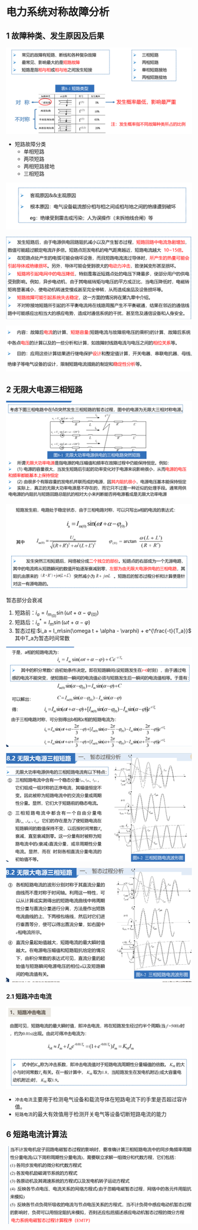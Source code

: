 # 电力系统对称故障分析

## 1 故障种类、发生原因及后果

![短路故障的类型](image.png)

- 短路故障分类
  - 单相短路
  - 两项短路
  - 两相短路接地
  - 三相短路

![造成短路的原因](image-1.png)

![短路的后果及影响](image-2.png)

![短路分析的作用](image-3.png)

## 2 无限大电源三相短路

![alt text](image-4.png)

![A相电路电流](image-5.png)

暂态部分会衰减

1. 短路前：$i_a = I_{m_{(0)}}\sin (\omega t + \alpha - \varphi_{(0)})$
2. 短路后：$i_a^* = I_m\sin (\omega t + \alpha - \varphi)$
3. 暂态过程:$i_a = I_m\sin(\omega t + \alpha - \varphi) + e^{\frac{-t}{T_a}}$ 其中T_a为暂态时间常数


![alt text](image-6.png)

![alt text](image-7.png)

![alt text](image-8.png)

### 2.1 短路冲击电流

![短路冲击电流](image-9.png)

- `冲击电流`主要用于检测电气设备和载流导体在短路电流下的手里是否超过容许值。
- `短路电流`的最大有效值用于检测开关电气等设备切断短路电流的能力

## 6 短路电流计算法

![计算前提要求](image-10.png)